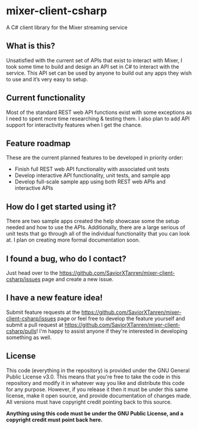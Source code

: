 # mixer-client-csharp
A C# client library for the Mixer streaming service

## What is this?
Unsatisfied with the current set of APIs that exist to interact with Mixer, I took some time to build and design an API set in C# to interact with the service. This API set can be used by anyone to build out any apps they wish to use and it’s very easy to setup.

## Current functionality
Most of the standard REST web API functions exist with some exceptions as I need to spent more time researching & testing them. I also plan to add API support for interactivity features when I get the chance.

## Feature roadmap
These are the current planned features to be developed in priority order:
- Finish full REST web API functionality with associated unit tests
- Develop interactive API functionality, unit tests, and sample app
- Develop full-scale sample app using both REST web APIs and interactive APIs

## How do I get started using it?
There are two sample apps created the help showcase some the setup needed and how to use the APIs. Additionally, there are a large serious of unit tests that go through all of the individual functionality that you can look at. I plan on creating more formal documentation soon.

## I found a bug, who do I contact?
Just head over to the https://github.com/SaviorXTanren/mixer-client-csharp/issues page and create a new issue.

## I have a new feature idea!
Submit feature requests at the https://github.com/SaviorXTanren/mixer-client-csharp/issues page or feel free to develop the feature yourself and submit a pull request at https://github.com/SaviorXTanren/mixer-client-csharp/pulls! I'm happy to assist anyone if they're interested in developing something as well.

## License
This code (everything in the repository) is provided under the GNU General Public License v3.0. This means that you're free to take the code in this repository and modify it in whatever way you like and distribute this code for any purpose. However, if you release it then it must be under this same license, make it open source, and provide documentation of changes made. All versions must have copyright credit pointing back to this source.

**Anything using this code must be under the GNU Public License, and a copyright credit must point back here.**
